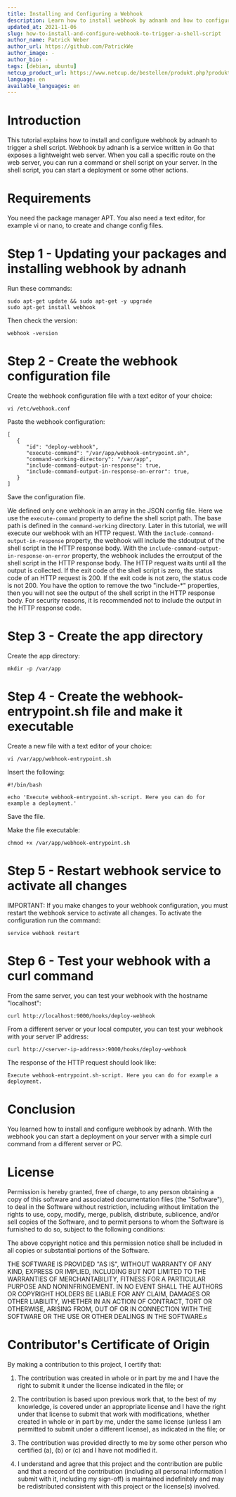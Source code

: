 ```yaml
---
title: Installing and Configuring a Webhook
description: Learn how to install webhook by adnanh and how to configure it in order to trigger a shell script.
updated_at: 2021-11-06
slug: how-to-install-and-configure-webhook-to-trigger-a-shell-script
author_name: Patrick Weber
author_url: https://github.com/PatrickWe
author_image: -
author_bio: -
tags: [debian, ubuntu]
netcup_product_url: https://www.netcup.de/bestellen/produkt.php?produkt=2951
language: en
available_languages: en
---
```


# Introduction

This tutorial explains how to install and configure webhook by adnanh to trigger a shell script. Webhook by adnanh is a service written in Go that exposes a lightweight web server. When you call a specific route on the web server, you can run a command or shell script on your server. In the shell script, you can start a deployment or some other actions.

# Requirements

You need the package manager APT. You also need a text editor, for example vi or nano, to create and change config files.

# Step 1 - Updating your packages and installing webhook by adnanh

Run these commands:

```
sudo apt-get update && sudo apt-get -y upgrade
sudo apt-get install webhook
```

Then check the version:

```
webhook -version
```

# Step 2 - Create the webhook configuration file

Create the webhook configuration file with a text editor of your choice:

```
vi /etc/webhook.conf
```

Paste the webhook configuration:

```
[
   {
      "id": "deploy-webhook",
      "execute-command": "/var/app/webhook-entrypoint.sh",
      "command-working-directory": "/var/app",
      "include-command-output-in-response": true,
      "include-command-output-in-response-on-error": true,
   }
]
```

Save the configuration file.

We defined only one webhook in an array in the JSON config file. Here we use the `execute-command` property to define the shell script path. The base path is defined in the `command-working` directory.
Later in this tutorial, we will execute our webhook with an HTTP request.
With the `include-command-output-in-response` property, the webhook will include the stdoutput of the shell script in the HTTP response body. With the `include-command-output-in-response-on-error` property, the webhook includes the erroutput of the shell script in the HTTP response body. The HTTP request waits until all the output is collected. If the exit code of the shell script is zero, the status code of an HTTP request is 200. If the exit code is not zero, the status code is not 200.
You have the option to remove the two "include-\*" properties, then you will not see the output of the shell script in the HTTP response body. For security reasons, it is recommended not to include the output in the HTTP response code.

# Step 3 - Create the app directory

Create the app directory:

```
mkdir -p /var/app
```

# Step 4 - Create the webhook-entrypoint.sh file and make it executable

Create a new file with a text editor of your choice:

```
vi /var/app/webhook-entrypoint.sh
```

Insert the following:

```
#!/bin/bash

echo 'Execute webhook-entrypoint.sh-script. Here you can do for example a deployment.'
```

Save the file.

Make the file executable:

```
chmod +x /var/app/webhook-entrypoint.sh
```

# Step 5 - Restart webhook service to activate all changes

IMPORTANT: If you make changes to your webhook configuration, you must restart the webhook service to activate all changes.
To activate the configuration run the command:

```
service webhook restart
```

# Step 6 - Test your webhook with a curl command

From the same server, you can test your webhook with the hostname "localhost":

```
curl http://localhost:9000/hooks/deploy-webhook
```

From a different server or your local computer, you can test your webhook with your server IP address:

```
curl http://<server-ip-address>:9000/hooks/deploy-webhook
```

The response of the HTTP request should look like:

```
Execute webhook-entrypoint.sh-script. Here you can do for example a deployment.
```

# Conclusion

You learned how to install and configure webhook by adnanh. With the webhook you can start a deployment on your server with a simple curl command from a different server or PC.

# License

Permission is hereby granted, free of charge, to any person obtaining a copy
of this software and associated documentation files (the "Software"), to deal
in the Software without restriction, including without limitation the rights
to use, copy, modify, merge, publish, distribute, sublicence, and/or sell
copies of the Software, and to permit persons to whom the Software is
furnished to do so, subject to the following conditions:

The above copyright notice and this permission notice shall be included in all
copies or substantial portions of the Software.

THE SOFTWARE IS PROVIDED "AS IS", WITHOUT WARRANTY OF ANY KIND, EXPRESS OR
IMPLIED, INCLUDING BUT NOT LIMITED TO THE WARRANTIES OF MERCHANTABILITY,
FITNESS FOR A PARTICULAR PURPOSE AND NONINFRINGEMENT. IN NO EVENT SHALL THE
AUTHORS OR COPYRIGHT HOLDERS BE LIABLE FOR ANY CLAIM, DAMAGES OR OTHER
LIABILITY, WHETHER IN AN ACTION OF CONTRACT, TORT OR OTHERWISE, ARISING FROM,
OUT OF OR IN CONNECTION WITH THE SOFTWARE OR THE USE OR OTHER DEALINGS IN THE
SOFTWARE.s

# Contributor's Certificate of Origin

By making a contribution to this project, I certify that:

1.  The contribution was created in whole or in part by me and I have the right to submit it under the license indicated in the file; or

2.  The contribution is based upon previous work that, to the best of my knowledge, is covered under an appropriate license and I have the right under that license to submit that work with modifications, whether created in whole or in part by me, under the same license (unless I am permitted to submit under a different license), as indicated in the file; or

3.  The contribution was provided directly to me by some other person who certified (a), (b) or (c) and I have not modified it.

4.  I understand and agree that this project and the contribution are public and that a record of the contribution (including all personal information I submit with it, including my sign-off) is maintained indefinitely and may be redistributed consistent with this project or the license(s) involved.
